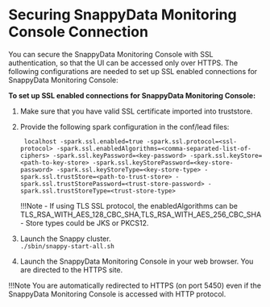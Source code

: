 # Securing SnappyData Monitoring Console Connection

You can secure the SnappyData Monitoring Console with SSL authentication, so that the UI can be accessed only over HTTPS. The following configurations are needed to set up SSL enabled connections for SnappyData Monitoring Console:

**To set up SSL enabled connections for SnappyData Monitoring Console:**

1. Make sure that you have valid SSL certificate imported into truststore.
2. Provide the following spark configuration in the conf/lead files:

		localhost -spark.ssl.enabled=true -spark.ssl.protocol=<ssl-protocol> -spark.ssl.enabledAlgorithms=<comma-separated-list-of-ciphers> -spark.ssl.keyPassword=<key-password> -spark.ssl.keyStore=<path-to-key-store> -spark.ssl.keyStorePassword=<key-store-password> -spark.ssl.keyStoreType=<key-store-type> -spark.ssl.trustStore=<path-to-trust-store> -spark.ssl.trustStorePassword=<trust-store-password> -spark.ssl.trustStoreType=<trust-store-type>

	!!!Note
		 - If using TLS SSL protocol, the enabledAlgorithms can be TLS_RSA_WITH_AES_128_CBC_SHA,TLS_RSA_WITH_AES_256_CBC_SHA
     	- Store types could be JKS or PKCS12.

3.	Launch the Snappy cluster.</br>
	`./sbin/snappy-start-all.sh` 
4.	Launch the SnappyData Monitoring Console in your web browser. You are directed to the HTTPS site.

!!!Note
	You are automatically redirected to HTTPS (on port 5450) even if the SnappyData Monitoring Console is accessed with HTTP protocol.
